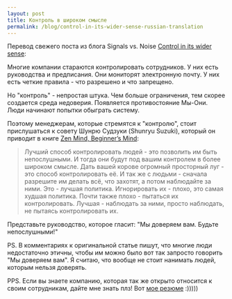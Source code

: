 ```yaml
---
layout: post
title: Контроль в широком смысле
permalink: /blog/control-in-its-wider-sense-russian-translation
---
```

Перевод свежего поста из блога Signals vs. Noise [Control in its wider sense](http://37signals.com/svn/posts/2060-control-in-its-wider-sense):

Многие компании стараются контролировать сотрудников. У них есть руководства и предписания. Они мониторят электронную почту. У них есть четкие правила - что разрешено и что запрещено.

Но "контроль" - непростая штука. Чем больше ограничения, тем скорее создается среда недоверия. Появляется противостояние Мы-Они. Люди начинают попытки обыграть систему.

Поэтому менеджерам, которые стремятся к "контролю", стоит прислушаться к совету Шунрю Судзуки (Shunryu Suzuki), который он приводит в книге [Zen Mind, Beginner’s Mind](http://www.amazon.com/Zen-Mind-Beginners-Shunryu-Suzuki/dp/0834800799):
<!--more-->

<blockquote>Лучший способ контролировать людей - это позволить им быть непослушными. И тогда они будут под вашим контролем в более широком смысле. Дать вашей корове огромный просторный луг - это способ контролировать её. И так же с людьми - сначала разрешите им делать всё, что захотят, а потом наблюдайте за ними. Это - лучшая политика. Игнорировать их - плохо, это самая худшая политика. Почти также плохо - пытаться их контролировать. Лучшая - наблюдать за ними, просто наблюдать, не пытаясь контролировать их.
</blockquote>

Представьте руководство, которое гласит: "Мы доверяем вам. Будьте непослушными!"

PS. В комментариях к оригинальной статье пишут, что многие люди недостаточно этичны, чтобы им можно было вот так запросто говорить "Мы доверяем вам". Я считаю, что вообще не стоит нанимать людей, которым нельзя доверять.

PPS. Если вы знаете компанию, которая так же открыто относится к своим сотрудникам, дайте мне знать плз! Вот [мое резюме](http://vorushin.moikrug.ru/) :)))))